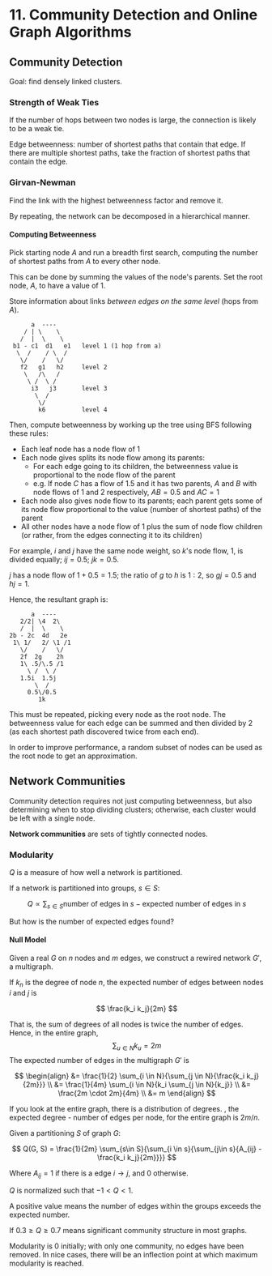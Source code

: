 # 11. Community Detection and Online Graph Algorithms

## Community Detection

Goal: find densely linked clusters.

### Strength of Weak Ties

If the number of hops between two nodes is large, the connection is likely to be a weak tie.

Edge betweenness: number of shortest paths that contain that edge. If there are multiple shortest paths, take the fraction of shortest paths that contain the edge.


### Girvan-Newman

Find the link with the highest betweenness factor and remove it.

By repeating, the network can be decomposed in a hierarchical manner.

#### Computing Betweenness

Pick starting node $A$ and run a breadth first search, computing the number of shortest paths from $A$ to every other node.

This can be done by summing the values of the node's parents. Set the root node, $A$, to have a value of $1$.

Store information about links *between edges on the same level* (hops from $A$).

```
      a  ----
    / | \    \
   /  |  \    \
 b1 - c1  d1   e1   level 1 (1 hop from a)
  \  /    / \  /
   \/    /   \/
   f2   g1   h2     level 2
    \   /\   /
     \ /  \ /
      i3   j3       level 3
       \  /
        \/
        k6          level 4
```

Then, compute betweenness by working up the tree using BFS following these rules:

- Each leaf node has a node flow of $1$
- Each node gives splits its node flow among its parents:
  - For each edge going to its children, the betweenness value is proportional to the node flow of the parent
  - e.g. If node $C$ has a flow of $1.5$ and it has two parents, $A$ and $B$ with node flows of $1$ and $2$ respectively, $AB = 0.5$ and $AC = 1$
- Each node also gives node flow to its parents; each parent gets some of its node flow proportional to the value (number of shortest paths) of the parent
- All other nodes have a node flow of $1$ plus the sum of node flow  children (or rather, from the edges connecting it to its children)

For example, $i$ and $j$ have the same node weight, so $k$'s node flow, $1$, is divided equally; $ij = 0.5$; $jk = 0.5$.

$j$ has a node flow of $1 + 0.5 = 1.5$; the ratio of $g$ to $h$ is $1:2$, so $gj = 0.5$ and $hj = 1$.


Hence, the resultant graph is:

```
      a  ----
   2/2| \4  2\
   /  |  \    \
2b - 2c  4d   2e
 1\ 1/   2/ \1 /1
   \/    /   \/
   2f  2g    2h
   1\ .5/\.5 /1
     \ /  \ /
   1.5i  1.5j
       \  /
     0.5\/0.5
        1k        
```

This must be repeated, picking every node as the root node. The betweenness value for each edge can be summed and then divided by 2 (as each shortest path discovered twice from each end).

In order to improve performance, a random subset of nodes can be used as the root node to get an approximation.    

## Network Communities

Community detection requires not just computing betweenness, but also determining when to stop dividing clusters; otherwise, each cluster would be left with a single node.

**Network communities** are sets of tightly connected nodes.

<!--
Edges that link two communities, and how strongly an edge is within a community TODO lecture

What defines a community: does the output of the algorithm match our intuitive sense of what a community is?
--->

### Modularity

$Q$ is a measure of how well a network is partitioned.

If a network is partitioned into groups, $s \in S$:

$$
Q \propto \sum_{s \in S}{\textrm{number of edges in } s - \textrm{expected number of edges in } s}
$$

But how is the number of expected edges found?

#### Null Model

Given a real $G$ on $n$ nodes and $m$ edges, we construct a rewired network $G'$, a multigraph.

If $k_n$ is the degree of node $n$, the expected number of edges between nodes $i$ and $j$ is 

$$
\frac{k_i k_j}{2m}
$$

That is, the sum of degrees of all nodes is twice the number of edges. Hence, in the entire graph,
$$
\sum_{u \in N}{k_u} = 2m
$$
The expected number of edges in the multigraph $G'$ is

$$
\begin{align}
&= \frac{1}{2} \sum_{i \in N}{\sum_{j \in N}{\frac{k_i k_j}{2m}}} \\
&= \frac{1}{4m} \sum_{i \in N}{k_i \sum_{j \in N}{k_j}} \\
&= \frac{2m \cdot 2m}{4m} \\
&= m
\end{align}
$$

If you look at the entire graph, there is a distribution of degrees. 
, the expected degree - number of edges per node, for the entire graph is $2m/n$.

Given a partitioning $S$ of graph $G$:

$$
Q(G, S) = \frac{1}{2m} \sum_{s\in S}{\sum_{i \in s}{\sum_{j\in s}{A_{ij} - \frac{k_i k_j}{2m}}}}
$$

Where $A_{ij} = 1$ if there is a edge $i \rightarrow j$, and $0$ otherwise.

$Q$ is normalized such that $-1 \lt Q \lt 1$. 

A positive value means the number of edges within the groups exceeds the expected number.

If $0.3 \ge Q \ge 0.7$ means significant community structure in most graphs.

Modularity is 0 initially; with only one community, no edges have been removed. In nice cases, there will be an inflection point at which maximum modularity is reached.
